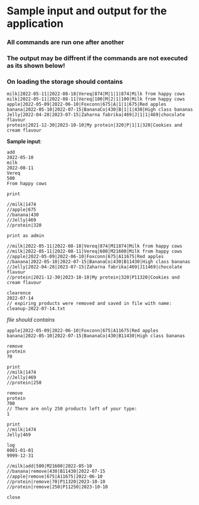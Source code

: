 # Sample input and output for the application
### All commands are run one after another
### The output may be diffrent if the commands are not executed as its shown below!

### On loading the storage should contains
```
milk|2022-05-11|2022-08-18|Vereq|874|M|1|1|874|Milk from happy cows
milk|2022-05-11|2022-08-11|Vereq|100|M|2|1|100|Milk from happy cows
apple|2022-05-09|2022-06-10|Foxconn|675|A|1|1|675|Red apples
banana|2022-05-10|2022-07-15|BananaCo|430|B|1|1|430|High class bananas
Jelly|2022-04-28|2023-07-15|Zaharna fabrika|469|J|1|1|469|chocolate flavour
protein|2021-12-30|2023-10-10|My protein|320|P|1|1|320|Cookies and cream flavour 
```

**Sample input**:

```
add
2022-05-10
milk
2022-08-11
Vereq
500
From happy cows
```

```
print

//milk|1474
//apple|675
//banana|430
//Jelly|469
//protein|320 
```
```
print as admin

//milk|2022-05-11|2022-08-18|Vereq|874|M11874|Milk from happy cows
//milk|2022-05-11|2022-08-11|Vereq|600|M21600|Milk from happy cows
//apple|2022-05-09|2022-06-10|Foxconn|675|A11675|Red apples
//banana|2022-05-10|2022-07-15|BananaCo|430|B11430|High class bananas
//Jelly|2022-04-28|2023-07-15|Zaharna fabrika|469|J11469|chocolate flavour
//protein|2021-12-30|2023-10-10|My protein|320|P11320|Cookies and cream flavour 
```
```
clearence
2022-07-14
// expiring products were removed and saved in file with name: cleanup-2022-07-14.txt 
```

*file should contains*
```
apple|2022-05-09|2022-06-10|Foxconn|675|A11675|Red apples
banana|2022-05-10|2022-07-15|BananaCo|430|B11430|High class bananas 
```
```
remove
protein
70
```
```
print
//milk|1474 
//Jelly|469
//protein|250 
```
```
remove
protein
700
// There are only 250 products left of your type: 
1
```
```
print
//milk|1474
Jelly|469 
```
```
log
0001-01-01
9999-12-31

//milk|add|500|M21600|2022-05-10
//banana|remove|430|B11430|2022-07-15
//apple|remove|675|A11675|2022-06-10
//protein|remove|70|P11320|2023-10-10
//protein|remove|250|P11250|2023-10-10 
```

```
close
```
